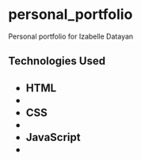 # personal_portfolio

Personal portfolio for Izabelle Datayan

<h2>Technologies Used<h2>

<ul>
  <li>HTML<li>
  <li>CSS<li>
  <li>JavaScript<li>
<ul>